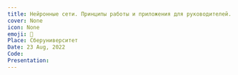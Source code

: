 ```yaml
---
title: Нейронные сети. Принципы работы и приложения для руководителей.
cover: None
icon: None
emoji: 🧠
Place: Сберуниверситет
Date: 23 Aug, 2022
Code: 
Presentation: 
---
```


